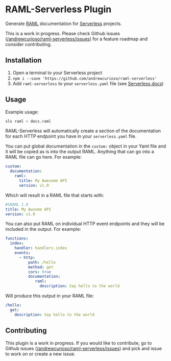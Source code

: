 # RAML-Serverless Plugin

Generate [RAML](http://raml.org/) documentation for [Serverless](https://serverless.com/) projects.

This is a work in progress. Please check Github issues ([/andrewcurioso/raml-serverless/issues](https://github.com/andrewcurioso/raml-serverless/issues)) for a feature roadmap and consider contributing.

## Installation
1. Open a terminal to your Serverless project
2. `npm i --save 'https://github.com/andrewcurioso/raml-serverless'`
3. Add `raml-serverless` to your `serverless.yaml` file (see [Serverless docs](https://serverless.com/framework/docs/providers/aws/guide/plugins/#installing-plugins))

## Usage

Example usage:

```bash
sls raml > docs.raml
```

RAML-Serverless will automatically create a section of the documentation for each HTTP endpoint you have in your `serverless.yaml` file.

You can put global documentation in the `custom:` object in your Yaml file and it will be copied as is into the output RAML. Anything that can go into a RAML file can go here. For example:

```yaml
custom:
  documentation:
    raml:
      title: My Awesome API
      version: v1.0
```

Which will result in a RAML file that starts with:

```yaml
#%RAML 1.0
title: My Awsome API
version: v1.0
```

You can also put RAML on individual HTTP event endpoints and they will be included in the output. For example:

```yaml
functions:
  index:
    handler: handlers.index
    events:
      - http:
          path: /hello
          method: get
          cors: true
          documentation:
             raml:
               description: Say hello to the world
```

Will produce this output in your RAML file:
```yaml
/hello:
  get:
    description: Say hello to the world
```

## Contributing

This plugin is a work in progress. If you would like to contribute, go to Github issues ([/andrewcurioso/raml-serverless/issues](https://github.com/andrewcurioso/raml-serverless/issues)) and pick and issue to work on or create a new issue.
